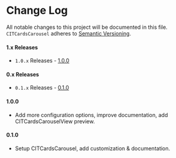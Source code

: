# Change Log
All notable changes to this project will be documented in this file.
`CITCardsCarousel` adheres to [Semantic Versioning](https://semver.org/).

#### 1.x Releases
- `1.0.x` Releases - [1.0.0](#100)

#### 0.x Releases
- `0.1.x` Releases - [0.1.0](#010)

#### 1.0.0

- Add more configuration options, improve documentation, add CITCardsCarouselView preview.

#### 0.1.0

- Setup CITCardsCarousel, add customization & documentation.
